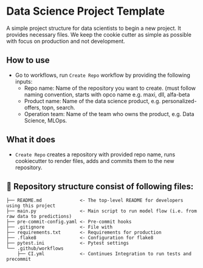 # Data Science Project Template

A simple project structure for data scientists to begin a new project. It provides necessary files.
We keep the cookie cutter as simple as possible with focus on production and not development.

## How to use
- Go to workflows, run `Create Repo` workflow by providing the following inputs:
    - Repo name: Name of the repository you want to create. (must follow naming convention, starts with opco name e.g. maxi, dll, alfa-beta
    - Product name: Name of the data science product, e.g. personalized-offers, topn, search.
    - Operation team: Name of the team who owns the product, e.g. Data Science, MLOps.

## What it does
- `Create Repo` creates a repository with provided repo name, runs cookiecutter to render files, adds and commits them to the new repository. 


## 📖 Repository structure consist of following files:
    ├── README.md              <- The top-level README for developers using this project
    ├── main.py                <- Main script to run model flow (i.e. from raw data to predictions)
    ├── pre-commit-config.yaml <- Pre-commit hooks
    ├── .gitignore             <- File with 
    ├── requirements.txt       <- Requirements for production
    ├── .flake8                <- Configuration for flake8
    ├── pytest.ini             <- Pytest settings
    └── .github/workflows
        ├── CI.yml             <- Continues Integration to run tests and precommit
